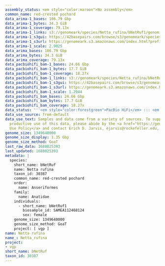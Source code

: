 ```yaml
---
assembly_status: <em style="color:maroon">No assembly</em>
common_name: red-crested pochard
data_arima-1_bases: 106.79 Gbp
data_arima-1_bytes: 34.3 GiB
data_arima-1_coverage: 79.13x
data_arima-1_links: s3://genomeark/species/Netta_rufina/bNetRuf1/genomic_data/arima/<br>
data_arima-1_s3gui: https://42basepairs.com/browse/s3/genomeark/species/Netta_rufina/bNetRuf1/genomic_data/arima/
data_arima-1_s3url: https://genomeark.s3.amazonaws.com/index.html?prefix=species/Netta_rufina/bNetRuf1/genomic_data/arima/
data_arima-1_scale: 2.9025
data_arima_bases: 106.79 Gbp
data_arima_bytes: 34.3 GiB
data_arima_coverage: 79.13x
data_pacbiohifi_bam-1_bases: 24.66 Gbp
data_pacbiohifi_bam-1_bytes: 17.7 GiB
data_pacbiohifi_bam-1_coverage: 18.27x
data_pacbiohifi_bam-1_links: s3://genomeark/species/Netta_rufina/bNetRuf1/genomic_data/pacbio_hifi/<br>
data_pacbiohifi_bam-1_s3gui: https://42basepairs.com/browse/s3/genomeark/species/Netta_rufina/bNetRuf1/genomic_data/pacbio_hifi/
data_pacbiohifi_bam-1_s3url: https://genomeark.s3.amazonaws.com/index.html?prefix=species/Netta_rufina/bNetRuf1/genomic_data/pacbio_hifi/
data_pacbiohifi_bam-1_scale: 1.2944
data_pacbiohifi_bam_bases: 24.66 Gbp
data_pacbiohifi_bam_bytes: 17.7 GiB
data_pacbiohifi_bam_coverage: 18.27x
data_status: '''<em style="color:forestgreen">PacBio HiFi</em> ::: <em style="color:forestgreen">Arima</em>'''
data_use_source: from-default
data_use_text: Samples and data come from a variety of sources. To support fair and
  productive use of this data, please abide by the <a href="https://genome10k.soe.ucsc.edu/data-use-policies/">Data
  Use Policy</a> and contact Erich D. Jarvis, ejarvis@rockefeller.edu, with any questions.
genome_size: 1349640000
genome_size_display: 1.35 Gbp
genome_size_method: GoaT
last_raw_data: 1688025393
last_updated: 1688025393
metadata: |
  species:
    short_name: bNetRuf
    name: Netta rufina
    taxon_id: 30387
    common_name: red-crested pochard
    order:
      name: Anseriformes
    family:
      name: Anatidae
    individuals:
      - short_name: bNetRuf1
        biosample_id: SAMEA112468124
        sex: female
    genome_size: 1349640000
    genome_size_method: GoaT
    project: [ vgp ]
name: Netta rufina
name_: Netta_rufina
project:
- vgp
short_name: bNetRuf
taxon_id: 30387
---
```


